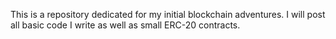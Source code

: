 This is a repository dedicated for my initial blockchain adventures.
I will post all basic code I write as well as small ERC-20 contracts.